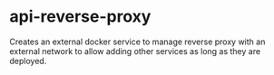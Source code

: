 # api-reverse-proxy
Creates an external docker service to manage reverse proxy with an external network to allow adding other services as long as they are deployed.

